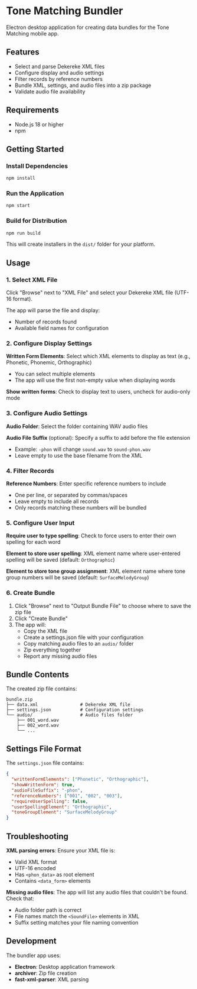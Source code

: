 # Tone Matching Bundler

Electron desktop application for creating data bundles for the Tone Matching mobile app.

## Features

- Select and parse Dekereke XML files
- Configure display and audio settings
- Filter records by reference numbers
- Bundle XML, settings, and audio files into a zip package
- Validate audio file availability

## Requirements

- Node.js 18 or higher
- npm

## Getting Started

### Install Dependencies

```bash
npm install
```

### Run the Application

```bash
npm start
```

### Build for Distribution

```bash
npm run build
```

This will create installers in the `dist/` folder for your platform.

## Usage

### 1. Select XML File

Click "Browse" next to "XML File" and select your Dekereke XML file (UTF-16 format).

The app will parse the file and display:
- Number of records found
- Available field names for configuration

### 2. Configure Display Settings

**Written Form Elements**: Select which XML elements to display as text (e.g., Phonetic, Phonemic, Orthographic)
- You can select multiple elements
- The app will use the first non-empty value when displaying words

**Show written forms**: Check to display text to users, uncheck for audio-only mode

### 3. Configure Audio Settings

**Audio Folder**: Select the folder containing WAV audio files

**Audio File Suffix** (optional): Specify a suffix to add before the file extension
- Example: `-phon` will change `sound.wav` to `sound-phon.wav`
- Leave empty to use the base filename from the XML

### 4. Filter Records

**Reference Numbers**: Enter specific reference numbers to include
- One per line, or separated by commas/spaces
- Leave empty to include all records
- Only records matching these numbers will be bundled

### 5. Configure User Input

**Require user to type spelling**: Check to force users to enter their own spelling for each word

**Element to store user spelling**: XML element name where user-entered spelling will be saved (default: `Orthographic`)

**Element to store tone group assignment**: XML element name where tone group numbers will be saved (default: `SurfaceMelodyGroup`)

### 6. Create Bundle

1. Click "Browse" next to "Output Bundle File" to choose where to save the zip file
2. Click "Create Bundle"
3. The app will:
   - Copy the XML file
   - Create a settings.json file with your configuration
   - Copy matching audio files to an `audio/` folder
   - Zip everything together
   - Report any missing audio files

## Bundle Contents

The created zip file contains:

```
bundle.zip
├── data.xml                # Dekereke XML file
├── settings.json           # Configuration settings
└── audio/                  # Audio files folder
    ├── 001_word.wav
    ├── 002_word.wav
    └── ...
```

## Settings File Format

The `settings.json` file contains:

```json
{
  "writtenFormElements": ["Phonetic", "Orthographic"],
  "showWrittenForm": true,
  "audioFileSuffix": "-phon",
  "referenceNumbers": ["001", "002", "003"],
  "requireUserSpelling": false,
  "userSpellingElement": "Orthographic",
  "toneGroupElement": "SurfaceMelodyGroup"
}
```

## Troubleshooting

**XML parsing errors**: Ensure your XML file is:
- Valid XML format
- UTF-16 encoded
- Has `<phon_data>` as root element
- Contains `<data_form>` elements

**Missing audio files**: The app will list any audio files that couldn't be found. Check that:
- Audio folder path is correct
- File names match the `<SoundFile>` elements in XML
- Suffix setting matches your file naming convention

## Development

The bundler app uses:
- **Electron**: Desktop application framework
- **archiver**: Zip file creation
- **fast-xml-parser**: XML parsing
